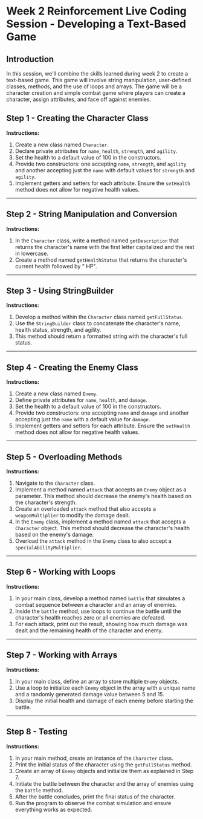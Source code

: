 # Week 2 Reinforcement Live Coding Session - Developing a Text-Based Game

## Introduction

In this session, we'll combine the skills learned during week 2 to create a text-based game. This game will involve string manipulation, user-defined classes, methods, and the use of loops and arrays. The game will be a character creation and simple combat game where players can create a character, assign attributes, and face off against enemies.

## Step 1 - Creating the Character Class

**Instructions:**

1. Create a new class named `Character`.
2. Declare private attributes for `name`, `health`, `strength`, and `agility`.
3. Set the health to a default value of 100 in the constructors.
4. Provide two constructors: one accepting `name`, `strength`, and `agility` and another accepting just the `name` with default values for `strength` and `agility`.
5. Implement getters and setters for each attribute. Ensure the `setHealth` method does not allow for negative health values.

---

## Step 2 - String Manipulation and Conversion

**Instructions:**

1. In the `Character` class, write a method named `getDescription` that returns the character's name with the first letter capitalized and the rest in lowercase.
2. Create a method named `getHealthStatus` that returns the character's current health followed by " HP".

---

## Step 3 - Using StringBuilder

**Instructions:**

1. Develop a method within the `Character` class named `getFullStatus`.
2. Use the `StringBuilder` class to concatenate the character's name, health status, strength, and agility.
3. This method should return a formatted string with the character's full status.

---

## Step 4 - Creating the Enemy Class

**Instructions:**

1. Create a new class named `Enemy`.
2. Define private attributes for `name`, `health`, and `damage`.
3. Set the health to a default value of 100 in the constructors.
4. Provide two constructors: one accepting `name` and `damage` and another accepting just the `name` with a default value for `damage`.
5. Implement getters and setters for each attribute. Ensure the `setHealth` method does not allow for negative health values.

---

## Step 5 - Overloading Methods

**Instructions:**

1. Navigate to the `Character` class.
2. Implement a method named `attack` that accepts an `Enemy` object as a parameter. This method should decrease the enemy's health based on the character's strength.
3. Create an overloaded `attack` method that also accepts a `weaponMultiplier` to modify the damage dealt.
4. In the `Enemy` class, implement a method named `attack` that accepts a `Character` object. This method should decrease the character's health based on the enemy's damage.
5. Overload the `attack` method in the `Enemy` class to also accept a `specialAbilityMultiplier`.

---

## Step 6 - Working with Loops

**Instructions:**

1. In your main class, develop a method named `battle` that simulates a combat sequence between a character and an array of enemies.
2. Inside the `battle` method, use loops to continue the battle until the character's health reaches zero or all enemies are defeated.
3. For each attack, print out the result, showing how much damage was dealt and the remaining health of the character and enemy.

---

## Step 7 - Working with Arrays

**Instructions:**

1. In your main class, define an array to store multiple `Enemy` objects.
2. Use a loop to initialize each `Enemy` object in the array with a unique name and a randomly generated damage value between 5 and 15.
3. Display the initial health and damage of each enemy before starting the battle.

---

## Step 8 - Testing

**Instructions:**

1. In your main method, create an instance of the `Character` class.
2. Print the initial status of the character using the `getFullStatus` method.
3. Create an array of `Enemy` objects and initialize them as explained in Step 7.
4. Initiate the battle between the character and the array of enemies using the `battle` method.
5. After the battle concludes, print the final status of the character.
6. Run the program to observe the combat simulation and ensure everything works as expected.
